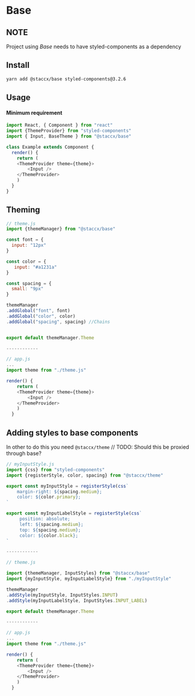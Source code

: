 # Base

## NOTE
Project using *Base* needs to have styled-components as a dependency

## Install

```bash
yarn add @staccx/base styled-components@3.2.6
```

## Usage

#### Minimum requirement
```javascript
import React, { Component } from "react"
import {ThemeProvider} from "styled-components"
import { Input, BaseTheme } from "@staccx/base"

class Example extends Component {
  render() {
    return ( 
    <ThemeProvider theme={theme}>
        <Input />
    </ThemeProvider>
    )
  }
}
```

## Theming

```javascript
// theme.js
import {themeManager} from "@staccx/base"

const font = {
  input: "12px"
}

const color = {
   input: "#a1231a"
}

const spacing = {
  small: "9px"
}

themeManager
.addGlobal("font", font)
.addGlobal("color", color)
.addGlobal("spacing", spacing) //Chains


export default themeManager.Theme

------------

// app.js
...
import theme from "./theme.js"

render() {
    return (
    <ThemeProvider theme={theme}>
        <Input />
    </ThemeProvider>
    )
  }

```

## Adding styles to base components
In other to do this you need `@staccx/theme` // TODO: Should this be proxied through base?

```javascript
// myInputStyle.js
import {css} from "styled-components"
import {registerStyle, color, spacing} from "@staccx/theme"

export const myInputStyle = registerStyle(css`
    margin-right: ${spacing.medium};
    color: ${color.primary};
`

export const myInputLabelStyle = registerStyle(css`
     position: absolute;
     left: ${spacing.medium};
     top: ${spacing.medium};
     color: ${color.black};
`

------------

// theme.js

import {themeManager, InputStyles} from "@staccx/base"
import {myInputStyle, myInputLabelStyle} from "./myInputStyle"

themeManager
.addStyle(myInputStyle, InputStyles.INPUT)
.addStyle(myInputLabelStyle, InputStyles.INPUT_LABEL)

export default themeManager.Theme

------------

// app.js
...
import theme from "./theme.js"

render() {
    return (
    <ThemeProvider theme={theme}>
        <Input />
    </ThemeProvider>
    )
  }

```
